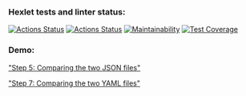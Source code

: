 ### Hexlet tests and linter status:
[![Actions Status](https://github.com/piafson/java-project-71/actions/workflows/hexlet-check.yml/badge.svg)](https://github.com/piafson/java-project-71/actions)
[![Actions Status](https://github.com/piafson/java-project-71/actions/workflows/Build/badge.svg)](https://github.com/piafson/java-project-71/actions)
[![Maintainability](https://api.codeclimate.com/v1/badges/ed19bffc651c8c18a43a/maintainability)](https://codeclimate.com/github/piafson/java-project-71/maintainability)
[![Test Coverage](https://api.codeclimate.com/v1/badges/ed19bffc651c8c18a43a/test_coverage)](https://codeclimate.com/github/piafson/java-project-71/test_coverage)

### Demo:
["Step 5: Comparing the two JSON files"](https://asciinema.org/a/vBtwP2w8MaWLqEjDpHnJxDDHF) <br />

["Step 7: Comparing the two YAML files"](https://asciinema.org/a/PHFPUjHS5gA4DU67nOdokhaC8)


